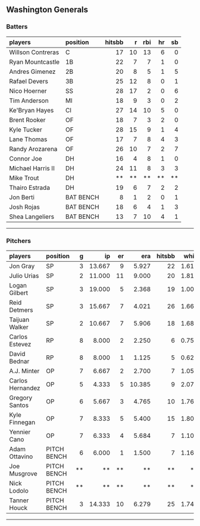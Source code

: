 ## Washington Generals

### Batters

 
|players           |position  | hitsbb|  r| rbi| hr| sb| 
|:-----------------|:---------|------:|--:|---:|--:|--:| 
|Willson Contreras |C         |     17| 10|  13|  6|  0| 
|Ryan Mountcastle  |1B        |     22|  7|   7|  1|  0| 
|Andres Gimenez    |2B        |     20|  8|   5|  1|  5| 
|Rafael Devers     |3B        |     25| 12|   8|  0|  1| 
|Nico Hoerner      |SS        |     28| 17|   2|  0|  6| 
|Tim Anderson      |MI        |     18|  9|   3|  0|  2| 
|Ke'Bryan Hayes    |CI        |     27| 14|  10|  5|  0| 
|Brent Rooker      |OF        |     18|  7|   3|  2|  0| 
|Kyle Tucker       |OF        |     28| 15|   9|  1|  4| 
|Lane Thomas       |OF        |     17|  7|   8|  4|  3| 
|Randy Arozarena   |OF        |     26| 10|   7|  2|  7| 
|Connor Joe        |DH        |     16|  4|   8|  1|  0| 
|Michael Harris II |DH        |     24| 11|   8|  3|  3| 
|Mike Trout        |DH        |     **| **|  **| **| **| 
|Thairo Estrada    |DH        |     19|  6|   7|  2|  2| 
|Jon Berti         |BAT BENCH |      8|  1|   2|  0|  1| 
|Josh Rojas        |BAT BENCH |     18|  6|   4|  1|  3| 
|Shea Langeliers   |BAT BENCH |     13|  7|  10|  4|  1| 


* * *

### Pitchers

 
|players          |position    |  g|     ip| er|    era| hitsbb|  whip| so|  w| sv| 
|:----------------|:-----------|--:|------:|--:|------:|------:|-----:|--:|--:|--:| 
|Jon Gray         |SP          |  3| 13.667|  9|  5.927|     22| 1.610| 20|  0|  0| 
|Julio Urias      |SP          |  2| 11.000| 11|  9.000|     20| 1.818| 13|  0|  0| 
|Logan Gilbert    |SP          |  3| 19.000|  5|  2.368|     19| 1.000| 25|  2|  0| 
|Reid Detmers     |SP          |  3| 15.667|  7|  4.021|     26| 1.660| 11|  0|  0| 
|Taijuan Walker   |SP          |  2| 10.667|  7|  5.906|     18| 1.687| 10|  2|  0| 
|Carlos Estevez   |RP          |  8|  8.000|  2|  2.250|      6| 0.750|  9|  0|  4| 
|David Bednar     |RP          |  8|  8.000|  1|  1.125|      5| 0.625|  7|  0|  6| 
|A.J. Minter      |OP          |  7|  6.667|  2|  2.700|      7| 1.050| 11|  0|  0| 
|Carlos Hernandez |OP          |  5|  4.333|  5| 10.385|      9| 2.077|  2|  0|  1| 
|Gregory Santos   |OP          |  6|  5.667|  3|  4.765|     10| 1.765|  6|  0|  0| 
|Kyle Finnegan    |OP          |  7|  8.333|  5|  5.400|     15| 1.800|  5|  1|  3| 
|Yennier Cano     |OP          |  7|  6.333|  4|  5.684|      7| 1.105|  1|  0|  2| 
|Adam Ottavino    |PITCH BENCH |  6|  6.000|  1|  1.500|      7| 1.167|  8|  1|  2| 
|Joe Musgrove     |PITCH BENCH | **|     **| **|     **|     **|    **| **| **| **| 
|Nick Lodolo      |PITCH BENCH | **|     **| **|     **|     **|    **| **| **| **| 
|Tanner Houck     |PITCH BENCH |  3| 14.333| 10|  6.279|     25| 1.744| 14|  1|  0| 


* * *


